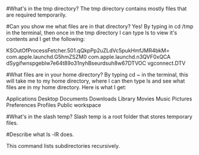 #What's in the tmp directory?
The tmp directory contains mostly files that are required temporarily. 

#Can you show me what files are in that directory?
Yes! By typing in cd /tmp in the terminal, then once in the tmp directory I can type 
ls to view it's contents and I get the following: 

KSOutOfProcessFetcher.501.qQkpPp2uZLdVc5pukHmfJMR4bkM=
                                                  com.apple.launchd.G5hmZSZM0                                                com.apple.launchd.n3QVF0xQCA
                                                  dSygifwnspgeblw7e64t89o31nyhBseurdsuh8w67DTVOC
                                                  vgconnect.DTV

#What files are in your home directory?
By typing cd ~ in the terminal, this will take me to my home directory, where I can then type ls and see
what files are in my home directory. Here is what I get:

Applications
Desktop
Documents
Downloads
Library
Movies
Music
Pictures
Preferences
Profiles
Public
workspace

#What's in the slash temp?
Slash temp is a root folder that stores temporary files. 

#Describe what ls -lR does.

This command lists subdirectories recursively.


